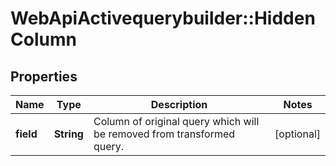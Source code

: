 # WebApiActivequerybuilder::HiddenColumn

## Properties
Name | Type | Description | Notes
------------ | ------------- | ------------- | -------------
**field** | **String** | Column of original query which will be removed from transformed query. | [optional] 


